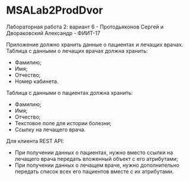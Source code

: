 # MSALab2ProdDvor
Лабораторная работа 2: вариант 6 - Протодьяконов Сергей и Двораковский Александр - ФИИТ-17

Приложение должно хранить данные о пациентах и лечащих врачах.
Таблица с данными о лечащих врачах должна хранить:
- Фамилию;
- Имя;
- Отчество;
- Номер кабинета.

Таблица с данными о пациентах должна хранить:
- Фамилию;
- Имя;
- Отчество;
- Текстовое поле для истории болезни;
- Ссылку на лечащего врача.

Для клиента REST API:
- При получении данных о пациентах, нужно вместо ссылки на лечащего врача передать вложенный объект с его атрибутами;
- При получении данных о лечащем враче, нужно дополнительно передать список всех его пациентов вместе с их атрибутами.